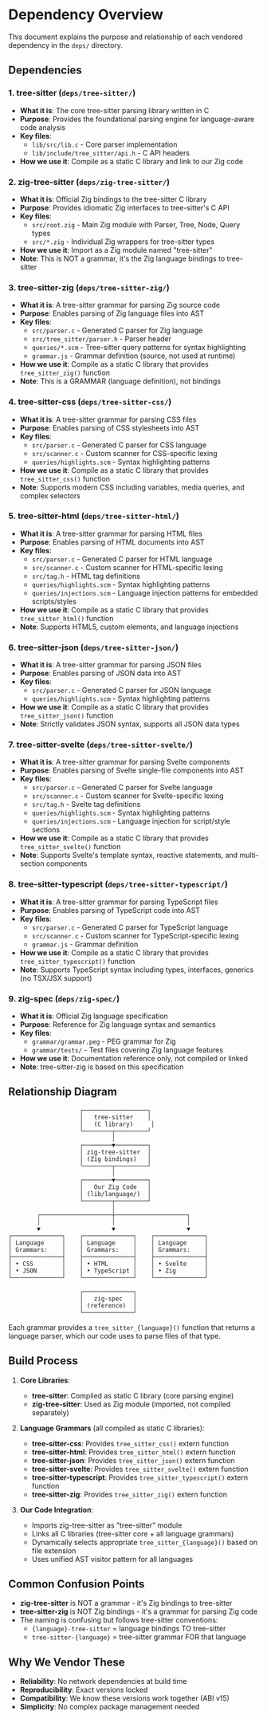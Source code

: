 # Dependency Overview

This document explains the purpose and relationship of each vendored dependency in the `deps/` directory.

## Dependencies

### 1. tree-sitter (`deps/tree-sitter/`)
- **What it is**: The core tree-sitter parsing library written in C
- **Purpose**: Provides the foundational parsing engine for language-aware code analysis
- **Key files**:
  - `lib/src/lib.c` - Core parser implementation
  - `lib/include/tree_sitter/api.h` - C API headers
- **How we use it**: Compile as a static C library and link to our Zig code

### 2. zig-tree-sitter (`deps/zig-tree-sitter/`)
- **What it is**: Official Zig bindings to the tree-sitter C library
- **Purpose**: Provides idiomatic Zig interfaces to tree-sitter's C API
- **Key files**:
  - `src/root.zig` - Main Zig module with Parser, Tree, Node, Query types
  - `src/*.zig` - Individual Zig wrappers for tree-sitter types
- **How we use it**: Import as a Zig module named "tree-sitter"
- **Note**: This is NOT a grammar, it's the Zig language bindings to tree-sitter

### 3. tree-sitter-zig (`deps/tree-sitter-zig/`)
- **What it is**: A tree-sitter grammar for parsing Zig source code
- **Purpose**: Enables parsing of Zig language files into AST
- **Key files**:
  - `src/parser.c` - Generated C parser for Zig language
  - `src/tree_sitter/parser.h` - Parser header
  - `queries/*.scm` - Tree-sitter query patterns for syntax highlighting
  - `grammar.js` - Grammar definition (source, not used at runtime)
- **How we use it**: Compile as a static C library that provides `tree_sitter_zig()` function
- **Note**: This is a GRAMMAR (language definition), not bindings

### 4. tree-sitter-css (`deps/tree-sitter-css/`)
- **What it is**: A tree-sitter grammar for parsing CSS files
- **Purpose**: Enables parsing of CSS stylesheets into AST
- **Key files**:
  - `src/parser.c` - Generated C parser for CSS language
  - `src/scanner.c` - Custom scanner for CSS-specific lexing
  - `queries/highlights.scm` - Syntax highlighting patterns
- **How we use it**: Compile as a static C library that provides `tree_sitter_css()` function
- **Note**: Supports modern CSS including variables, media queries, and complex selectors

### 5. tree-sitter-html (`deps/tree-sitter-html/`)
- **What it is**: A tree-sitter grammar for parsing HTML files
- **Purpose**: Enables parsing of HTML documents into AST
- **Key files**:
  - `src/parser.c` - Generated C parser for HTML language
  - `src/scanner.c` - Custom scanner for HTML-specific lexing
  - `src/tag.h` - HTML tag definitions
  - `queries/highlights.scm` - Syntax highlighting patterns
  - `queries/injections.scm` - Language injection patterns for embedded scripts/styles
- **How we use it**: Compile as a static C library that provides `tree_sitter_html()` function
- **Note**: Supports HTML5, custom elements, and language injections

### 6. tree-sitter-json (`deps/tree-sitter-json/`)
- **What it is**: A tree-sitter grammar for parsing JSON files
- **Purpose**: Enables parsing of JSON data into AST
- **Key files**:
  - `src/parser.c` - Generated C parser for JSON language
  - `queries/highlights.scm` - Syntax highlighting patterns
- **How we use it**: Compile as a static C library that provides `tree_sitter_json()` function
- **Note**: Strictly validates JSON syntax, supports all JSON data types

### 7. tree-sitter-svelte (`deps/tree-sitter-svelte/`)
- **What it is**: A tree-sitter grammar for parsing Svelte components
- **Purpose**: Enables parsing of Svelte single-file components into AST
- **Key files**:
  - `src/parser.c` - Generated C parser for Svelte language
  - `src/scanner.c` - Custom scanner for Svelte-specific lexing
  - `src/tag.h` - Svelte tag definitions
  - `queries/highlights.scm` - Syntax highlighting patterns
  - `queries/injections.scm` - Language injection for script/style sections
- **How we use it**: Compile as a static C library that provides `tree_sitter_svelte()` function
- **Note**: Supports Svelte's template syntax, reactive statements, and multi-section components

### 8. tree-sitter-typescript (`deps/tree-sitter-typescript/`)
- **What it is**: A tree-sitter grammar for parsing TypeScript files
- **Purpose**: Enables parsing of TypeScript code into AST
- **Key files**:
  - `src/parser.c` - Generated C parser for TypeScript language
  - `src/scanner.c` - Custom scanner for TypeScript-specific lexing
  - `grammar.js` - Grammar definition
- **How we use it**: Compile as a static C library that provides `tree_sitter_typescript()` function
- **Note**: Supports TypeScript syntax including types, interfaces, generics (no TSX/JSX support)

### 9. zig-spec (`deps/zig-spec/`)
- **What it is**: Official Zig language specification
- **Purpose**: Reference for Zig language syntax and semantics
- **Key files**:
  - `grammar/grammar.peg` - PEG grammar for Zig
  - `grammar/tests/` - Test files covering Zig language features
- **How we use it**: Documentation reference only, not compiled or linked
- **Note**: tree-sitter-zig is based on this specification

## Relationship Diagram

```
                    ┌──────────────────┐
                    │   tree-sitter    │
                    │   (C library)     │
                    └────────┬─────────┘
                             │
                    ┌────────▼─────────┐
                    │ zig-tree-sitter  │
                    │ (Zig bindings)   │
                    └────────┬─────────┘
                             │
                    ┌────────▼─────────┐
                    │   Our Zig Code   │
                    │ (lib/language/)  │
                    └────────┬─────────┘
                             │
        ┌────────────────────┼────────────────────┐
        │                    │                    │
        ▼                    ▼                    ▼
┌──────────────┐    ┌──────────────┐    ┌──────────────┐
│ Language     │    │ Language     │    │ Language     │
│ Grammars:    │    │ Grammars:    │    │ Grammars:    │
├──────────────┤    ├──────────────┤    ├──────────────┤
│ • CSS        │    │ • HTML       │    │ • Svelte     │
│ • JSON       │    │ • TypeScript │    │ • Zig        │
└──────────────┘    └──────────────┘    └──────────────┘
                             
                    ┌──────────────┐
                    │   zig-spec   │
                    │ (reference)  │
                    └──────────────┘
```

Each grammar provides a `tree_sitter_{language}()` function that returns
a language parser, which our code uses to parse files of that type.

## Build Process

1. **Core Libraries**:
   - **tree-sitter**: Compiled as static C library (core parsing engine)
   - **zig-tree-sitter**: Used as Zig module (imported, not compiled separately)

2. **Language Grammars** (all compiled as static C libraries):
   - **tree-sitter-css**: Provides `tree_sitter_css()` extern function
   - **tree-sitter-html**: Provides `tree_sitter_html()` extern function  
   - **tree-sitter-json**: Provides `tree_sitter_json()` extern function
   - **tree-sitter-svelte**: Provides `tree_sitter_svelte()` extern function
   - **tree-sitter-typescript**: Provides `tree_sitter_typescript()` extern function
   - **tree-sitter-zig**: Provides `tree_sitter_zig()` extern function

3. **Our Code Integration**:
   - Imports zig-tree-sitter as "tree-sitter" module
   - Links all C libraries (tree-sitter core + all language grammars)
   - Dynamically selects appropriate `tree_sitter_{language}()` based on file extension
   - Uses unified AST visitor pattern for all languages

## Common Confusion Points

- **zig-tree-sitter** is NOT a grammar - it's Zig bindings to tree-sitter
- **tree-sitter-zig** is NOT Zig bindings - it's a grammar for parsing Zig code
- The naming is confusing but follows tree-sitter conventions:
  - `{language}-tree-sitter` = language bindings TO tree-sitter
  - `tree-sitter-{language}` = tree-sitter grammar FOR that language

## Why We Vendor These

- **Reliability**: No network dependencies at build time
- **Reproducibility**: Exact versions locked
- **Compatibility**: We know these versions work together (ABI v15)
- **Simplicity**: No complex package management needed